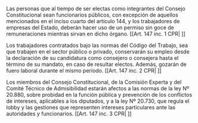 Las personas que al tiempo de ser electas como integrantes del Consejo Constitucional sean funcionarios públicos, con excepción de aquellos mencionados en el inciso cuarto del artículo 144, y los trabajadores de empresas del Estado, deberán hacer uso de un permiso sin goce de remuneraciones mientras sirvan en dicho órgano. [[Art. 147 inc. 1 CPR| ]]

Los trabajadores contratados bajo las normas del Código del Trabajo, sea que trabajen en el sector público o privado, conservarán su empleo desde la declaración de su candidatura como consejero o consejera hasta el término de su mandato, en caso de resultar electos. Además, gozarán de fuero laboral durante el mismo período. [[Art. 147 inc. 2 CPR| ]]

Los miembros del Consejo Constitucional, de la Comisión Experta y del Comité Técnico de Admisibilidad estarán afectos a las normas de la ley Nº 20.880, sobre probidad en la función pública y prevención de los conflictos de intereses, aplicables a los diputados, y a la ley Nº 20.730, que regula el lobby y las gestiones que representen intereses particulares ante las autoridades y funcionarios. [[Art. 147 inc. 3 CPR| ]]